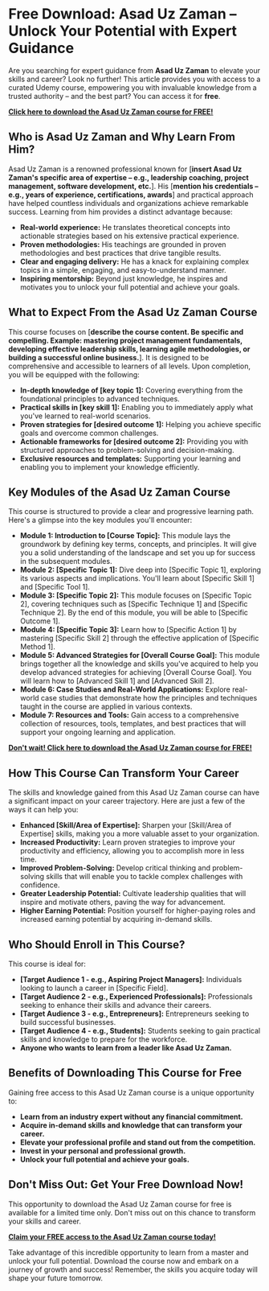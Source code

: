 # Free Download: Asad Uz Zaman – Unlock Your Potential with Expert Guidance

Are you searching for expert guidance from **Asad Uz Zaman** to elevate your skills and career? Look no further! This article provides you with access to a curated Udemy course, empowering you with invaluable knowledge from a trusted authority – and the best part? You can access it for **free**.

[**Click here to download the Asad Uz Zaman course for FREE!**](https://udemywork.com/asad-uz-zaman)

## Who is Asad Uz Zaman and Why Learn From Him?

Asad Uz Zaman is a renowned professional known for [**insert Asad Uz Zaman's specific area of expertise – e.g., leadership coaching, project management, software development, etc.**]. His [**mention his credentials – e.g., years of experience, certifications, awards**] and practical approach have helped countless individuals and organizations achieve remarkable success. Learning from him provides a distinct advantage because:

*   **Real-world experience:** He translates theoretical concepts into actionable strategies based on his extensive practical experience.
*   **Proven methodologies:** His teachings are grounded in proven methodologies and best practices that drive tangible results.
*   **Clear and engaging delivery:** He has a knack for explaining complex topics in a simple, engaging, and easy-to-understand manner.
*   **Inspiring mentorship:** Beyond just knowledge, he inspires and motivates you to unlock your full potential and achieve your goals.

## What to Expect From the Asad Uz Zaman Course

This course focuses on [**describe the course content. Be specific and compelling. Example: mastering project management fundamentals, developing effective leadership skills, learning agile methodologies, or building a successful online business.**]. It is designed to be comprehensive and accessible to learners of all levels. Upon completion, you will be equipped with the following:

*   **In-depth knowledge of [key topic 1]:** Covering everything from the foundational principles to advanced techniques.
*   **Practical skills in [key skill 1]:** Enabling you to immediately apply what you've learned to real-world scenarios.
*   **Proven strategies for [desired outcome 1]:** Helping you achieve specific goals and overcome common challenges.
*   **Actionable frameworks for [desired outcome 2]:** Providing you with structured approaches to problem-solving and decision-making.
*   **Exclusive resources and templates:** Supporting your learning and enabling you to implement your knowledge efficiently.

## Key Modules of the Asad Uz Zaman Course

This course is structured to provide a clear and progressive learning path. Here's a glimpse into the key modules you'll encounter:

*   **Module 1: Introduction to [Course Topic]:** This module lays the groundwork by defining key terms, concepts, and principles. It will give you a solid understanding of the landscape and set you up for success in the subsequent modules.
*   **Module 2: [Specific Topic 1]:** Dive deep into [Specific Topic 1], exploring its various aspects and implications. You'll learn about [Specific Skill 1] and [Specific Tool 1].
*   **Module 3: [Specific Topic 2]:** This module focuses on [Specific Topic 2], covering techniques such as [Specific Technique 1] and [Specific Technique 2]. By the end of this module, you will be able to [Specific Outcome 1].
*   **Module 4: [Specific Topic 3]:** Learn how to [Specific Action 1] by mastering [Specific Skill 2] through the effective application of [Specific Method 1].
*   **Module 5: Advanced Strategies for [Overall Course Goal]:** This module brings together all the knowledge and skills you've acquired to help you develop advanced strategies for achieving [Overall Course Goal]. You will learn how to [Advanced Skill 1] and [Advanced Skill 2].
*   **Module 6: Case Studies and Real-World Applications:** Explore real-world case studies that demonstrate how the principles and techniques taught in the course are applied in various contexts.
*   **Module 7: Resources and Tools:** Gain access to a comprehensive collection of resources, tools, templates, and best practices that will support your ongoing learning and application.

[**Don't wait! Click here to download the Asad Uz Zaman course for FREE!**](https://udemywork.com/asad-uz-zaman)

## How This Course Can Transform Your Career

The skills and knowledge gained from this Asad Uz Zaman course can have a significant impact on your career trajectory. Here are just a few of the ways it can help you:

*   **Enhanced [Skill/Area of Expertise]:** Sharpen your [Skill/Area of Expertise] skills, making you a more valuable asset to your organization.
*   **Increased Productivity:** Learn proven strategies to improve your productivity and efficiency, allowing you to accomplish more in less time.
*   **Improved Problem-Solving:** Develop critical thinking and problem-solving skills that will enable you to tackle complex challenges with confidence.
*   **Greater Leadership Potential:** Cultivate leadership qualities that will inspire and motivate others, paving the way for advancement.
*   **Higher Earning Potential:** Position yourself for higher-paying roles and increased earning potential by acquiring in-demand skills.

## Who Should Enroll in This Course?

This course is ideal for:

*   **[Target Audience 1 - e.g., Aspiring Project Managers]:** Individuals looking to launch a career in [Specific Field].
*   **[Target Audience 2 - e.g., Experienced Professionals]:** Professionals seeking to enhance their skills and advance their careers.
*   **[Target Audience 3 - e.g., Entrepreneurs]:** Entrepreneurs seeking to build successful businesses.
*   **[Target Audience 4 - e.g., Students]:** Students seeking to gain practical skills and knowledge to prepare for the workforce.
*   **Anyone who wants to learn from a leader like Asad Uz Zaman.**

## Benefits of Downloading This Course for Free

Gaining free access to this Asad Uz Zaman course is a unique opportunity to:

*   **Learn from an industry expert without any financial commitment.**
*   **Acquire in-demand skills and knowledge that can transform your career.**
*   **Elevate your professional profile and stand out from the competition.**
*   **Invest in your personal and professional growth.**
*   **Unlock your full potential and achieve your goals.**

## Don't Miss Out: Get Your Free Download Now!

This opportunity to download the Asad Uz Zaman course for free is available for a limited time only. Don't miss out on this chance to transform your skills and career.

[**Claim your FREE access to the Asad Uz Zaman course today!**](https://udemywork.com/asad-uz-zaman)

Take advantage of this incredible opportunity to learn from a master and unlock your full potential. Download the course now and embark on a journey of growth and success! Remember, the skills you acquire today will shape your future tomorrow.
